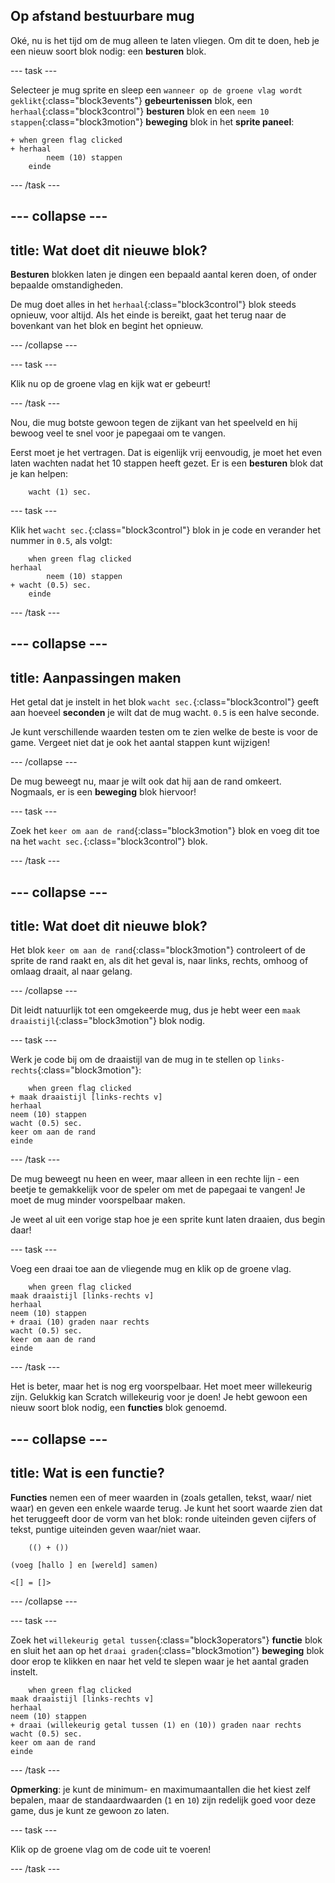 ## Op afstand bestuurbare mug

Oké, nu is het tijd om de mug alleen te laten vliegen. Om dit te doen, heb je een nieuw soort blok nodig: een **besturen** blok.

--- task ---

Selecteer je mug sprite en sleep een `wanneer op de groene vlag wordt geklikt`{:class="block3events"} **gebeurtenissen** blok, een `herhaal`{:class="block3control"} **besturen** blok en een `neem 10 stappen`{:class="block3motion"} **beweging** blok in het **sprite paneel**:

```blocks3
+ when green flag clicked
+ herhaal
        neem (10) stappen
    einde
```

--- /task ---


--- collapse ---
---
title: Wat doet dit nieuwe blok?
---

**Besturen** blokken laten je dingen een bepaald aantal keren doen, of onder bepaalde omstandigheden.

De mug doet alles in het `herhaal`{:class="block3control"} blok steeds opnieuw, voor altijd. Als het einde is bereikt, gaat het terug naar de bovenkant van het blok en begint het opnieuw.

--- /collapse ---

--- task ---

Klik nu op de groene vlag en kijk wat er gebeurt!

--- /task ---

Nou, die mug botste gewoon tegen de zijkant van het speelveld en hij bewoog veel te snel voor je papegaai om te vangen.

Eerst moet je het vertragen. Dat is eigenlijk vrij eenvoudig, je moet het even laten wachten nadat het 10 stappen heeft gezet. Er is een **besturen** blok dat je kan helpen:

```blocks3
    wacht (1) sec.
```

--- task ---

Klik het `wacht sec.`{:class="block3control"} blok in je code en verander het nummer in `0.5`, als volgt:


```blocks3
    when green flag clicked
herhaal
        neem (10) stappen
+ wacht (0.5) sec.
    einde
```

--- /task ---

--- collapse ---
---
title: Aanpassingen maken
---

Het getal dat je instelt in het blok `wacht sec.`{:class="block3control"} geeft aan hoeveel **seconden** je wilt dat de mug wacht. `0.5` is een halve seconde.

Je kunt verschillende waarden testen om te zien welke de beste is voor de game. Vergeet niet dat je ook het aantal stappen kunt wijzigen!

--- /collapse ---

De mug beweegt nu, maar je wilt ook dat hij aan de rand omkeert. Nogmaals, er is een **beweging** blok hiervoor!

--- task ---

Zoek het `keer om aan de rand`{:class="block3motion"} blok en voeg dit toe na het `wacht sec.`{:class="block3control"} blok.

--- /task ---

--- collapse ---
---
title: Wat doet dit nieuwe blok?
---

Het blok `keer om aan de rand`{:class="block3motion"} controleert of de sprite de rand raakt en, als dit het geval is, naar links, rechts, omhoog of omlaag draait, al naar gelang.

--- /collapse ---

Dit leidt natuurlijk tot een omgekeerde mug, dus je hebt weer een `maak draaistijl`{:class="block3motion"} blok nodig.

--- task ---

Werk je code bij om de draaistijl van de mug in te stellen op `links-rechts`{:class="block3motion"}:

```blocks3
    when green flag clicked
+ maak draaistijl [links-rechts v]
herhaal
neem (10) stappen
wacht (0.5) sec.
keer om aan de rand
einde
```

--- /task ---

De mug beweegt nu heen en weer, maar alleen in een rechte lijn - een beetje te gemakkelijk voor de speler om met de papegaai te vangen! Je moet de mug minder voorspelbaar maken.

Je weet al uit een vorige stap hoe je een sprite kunt laten draaien, dus begin daar!

--- task ---

Voeg een draai toe aan de vliegende mug en klik op de groene vlag.

```blocks3
    when green flag clicked
maak draaistijl [links-rechts v]
herhaal
neem (10) stappen
+ draai (10) graden naar rechts
wacht (0.5) sec.
keer om aan de rand
einde
```

--- /task ---

Het is beter, maar het is nog erg voorspelbaar. Het moet meer willekeurig zijn. Gelukkig kan Scratch willekeurig voor je doen! Je hebt gewoon een nieuw soort blok nodig, een **functies** blok genoemd.

--- collapse ---
---
title: Wat is een functie?
---

**Functies** nemen een of meer waarden in (zoals getallen, tekst, waar/ niet waar) en geven een enkele waarde terug. Je kunt het soort waarde zien dat het teruggeeft door de vorm van het blok: ronde uiteinden geven cijfers of tekst, puntige uiteinden geven waar/niet waar.

```blocks3
    (() + ())

(voeg [hallo ] en [wereld] samen)

<[] = []>
```

--- /collapse ---

--- task ---

Zoek het `willekeurig getal tussen`{:class="block3operators"} **functie** blok en sluit het aan op het `draai graden`{:class="block3motion"} **beweging** blok door erop te klikken en naar het veld te slepen waar je het aantal graden instelt.

```blocks3
    when green flag clicked
maak draaistijl [links-rechts v]
herhaal
neem (10) stappen
+ draai (willekeurig getal tussen (1) en (10)) graden naar rechts
wacht (0.5) sec.
keer om aan de rand
einde
```

--- /task ---

**Opmerking**: je kunt de minimum- en maximumaantallen die het kiest zelf bepalen, maar de standaardwaarden (`1` en `10`) zijn redelijk goed voor deze game, dus je kunt ze gewoon zo laten.

--- task ---

Klik op de groene vlag om de code uit te voeren!

--- /task ---
